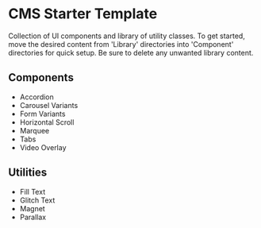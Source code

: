 # CMS Starter Template

Collection of UI components and library of utility classes. To get started, move the desired content from 'Library' directories into 'Component' directories for quick setup. Be sure to delete any unwanted library content.

## Components

- Accordion
- Carousel Variants
- Form Variants
- Horizontal Scroll
- Marquee
- Tabs
- Video Overlay

## Utilities

- Fill Text
- Glitch Text
- Magnet
- Parallax
